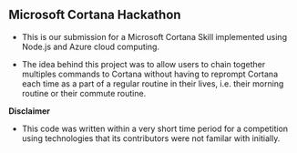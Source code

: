 ## Microsoft Cortana Hackathon

* This is our submission for a Microsoft Cortana Skill implemented using Node.js and Azure cloud computing.

* The idea behind this project was to allow users to chain together multiples commands to Cortana without having to reprompt Cortana each time as a part of a regular routine in their lives, i.e. their morning routine or their commute routine.

**Disclaimer**

* This code was written within a very short time period for a competition using technologies that its contributors were not familar with initially.
